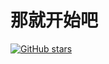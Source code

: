 # 那就开始吧

[![GitHub stars](https://img.shields.io/github/stars/OhBonsai/reading-notes.svg?label=点赞&nbsp;notes&style=for-the-badge)](https://github.com/OhBonsai/reading-notes)
